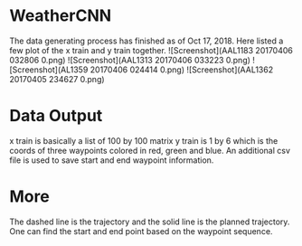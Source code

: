# WeatherCNN
The data generating process has finished as of Oct 17, 2018.
Here listed a few plot of the x train and y train together.
![Screenshot](AAL1183 20170406 032806 0.png)
![Screenshot](AAL1313 20170406 033223 0.png)
![Screenshot](AL1359 20170406 024414 0.png)
![Screenshot](AAL1362 20170405 234627 0.png)

# Data Output
x train is basically a list of 100 by 100 matrix
y train is 1 by 6 which is the coords of three waypoints colored in red, green and blue. 
An additional csv file is used to save start and end waypoint information.
# More 
The dashed line is the trajectory and the solid line is the planned trajectory. 
One can find the start and end point based on the waypoint sequence. 
